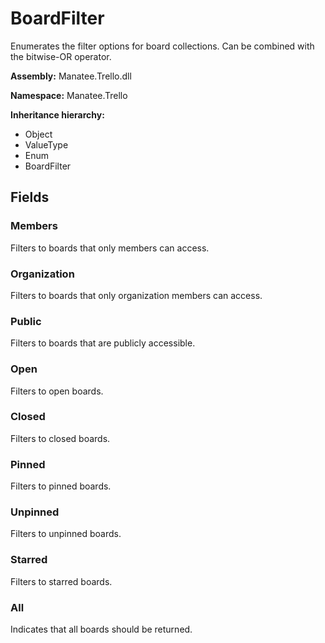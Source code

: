 # BoardFilter

Enumerates the filter options for board collections. Can be combined with the bitwise-OR operator.

**Assembly:** Manatee.Trello.dll

**Namespace:** Manatee.Trello

**Inheritance hierarchy:**

- Object
- ValueType
- Enum
- BoardFilter

## Fields

### Members

Filters to boards that only members can access.

### Organization

Filters to boards that only organization members can access.

### Public

Filters to boards that are publicly accessible.

### Open

Filters to open boards.

### Closed

Filters to closed boards.

### Pinned

Filters to pinned boards.

### Unpinned

Filters to unpinned boards.

### Starred

Filters to starred boards.

### All

Indicates that all boards should be returned.

